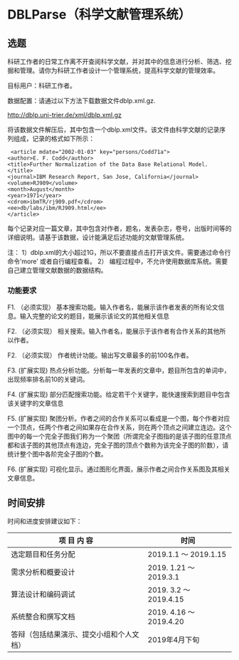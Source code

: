 # DBLParse（科学文献管理系统）
## 选题
科研工作者的日常工作离不开查阅科学文献，并对其中的信息进行分析、筛选、挖掘和管理。请你为科研工作者设计一个管理系统，提高科学文献的管理效率。

目标用户：科研工作者。

数据配置：请通过以下方法下载数据文件dblp.xml.gz.

http://dblp.uni-trier.de/xml/dblp.xml.gz

将该数据文件解压后，其中包含一个dblp.xml文件。该文件由科学文献的记录序列组成，记录的格式如下所示：

```
 <article mdate="2002-01-03" key="persons/Codd71a">
<author>E. F. Codd</author>
<title>Further Normalization of the Data Base Relational Model.</title>
<journal>IBM Research Report, San Jose, California</journal>
<volume>RJ909</volume>
<month>August</month>
<year>1971</year>
<cdrom>ibmTR/rj909.pdf</cdrom>
<ee>db/labs/ibm/RJ909.html</ee>
</article>
```

每个记录对应一篇文章，其中包含对作者，题名，发表杂志，卷号，出版时间等的详细说明。请基于该数据，设计能满足后述功能的文献管理系统。

注：
1）dblp.xml的大小超过1G，所以不要直接点击打开该文件。需要通过命令行命令’more’ 或者自行编程查看。
2） 编程过程中，不允许使用数据库系统。需要自己建立管理文献数据的数据结构。

### 功能要求
F1. （必须实现） 基本搜索功能。输入作者名，能展示该作者发表的所有论文信息。输入完整的论文的题目，能展示该论文的其他相关信息

F2. （必须实现） 相关搜索。输入作者名，能展示于该作者有合作关系的其他所以作者。

F2. （必须实现） 作者统计功能。输出写文章最多的前100名作者。

F3.  (扩展实现)   热点分析功能。分析每一年发表的文章中，题目所包含的单词中，出现频率排名前10的关键词。

F4.  (扩展实现)  部分匹配搜索功能。给定若干个关键字，能快速搜索到题目中包含该关键字的文章信息

F5.  (扩展实现) 聚团分析。作者之间的合作关系可以看成是一个图，每个作者对应一个顶点，任两个作者之间如果存在合作关系，则在两个顶点之间建立连边。这个图中的每一个完全子图我们称为一个聚团（所谓完全子图指的是该子图的任意顶点都和该子图的其他顶点有连边，完全子图的顶点个数称为该完全子图的阶数），请统计整个图中各阶完全子图的个数。

F6.  (扩展实现) 可视化显示。通过图形化界面，展示作者之间合作关系图及其相关文章信息。


## 时间安排
时间和进度安排建议如下：

|            项  目  内  容             |          时间           |
| ------------------------------------ | ----------------------- |
| 选定题目和任务分配                     | 2019.1.1 ～ 2019.1.15   |
| 需求分析和概要设计                     | 2019. 1.21 ～ 2019.3.1  |
| 算法设计和编码调试                     | 2019. 3.2 ～ 2019.4.15  |
| 系统整合和撰写文档                     | 2019. 4.16 ～ 2019.4.20 |
| 答辩（包括结果演示、提交小组和个人文档）| 2019年4月下旬            |

